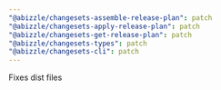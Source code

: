```yaml
---
"@abizzle/changesets-assemble-release-plan": patch
"@abizzle/changesets-apply-release-plan": patch
"@abizzle/changesets-get-release-plan": patch
"@abizzle/changesets-types": patch
"@abizzle/changesets-cli": patch
---
```


Fixes dist files
